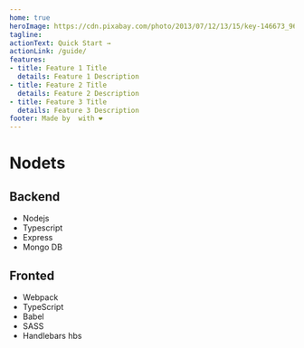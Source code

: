 ```yaml
---
home: true
heroImage: https://cdn.pixabay.com/photo/2013/07/12/13/15/key-146673_960_720.png
tagline: 
actionText: Quick Start →
actionLink: /guide/
features:
- title: Feature 1 Title
  details: Feature 1 Description
- title: Feature 2 Title
  details: Feature 2 Description
- title: Feature 3 Title
  details: Feature 3 Description
footer: Made by  with ❤️
---
```



# Nodets

## Backend

- Nodejs
- Typescript
- Express
- Mongo DB

## Fronted

- Webpack
- TypeScript
- Babel
- SASS
- Handlebars hbs
